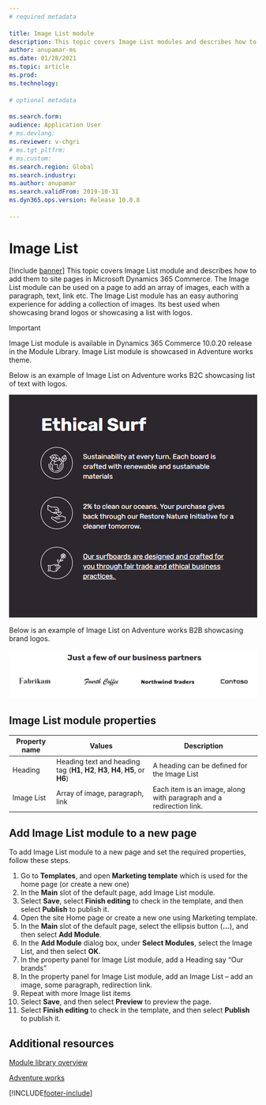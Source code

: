 ```yaml
---
# required metadata

title: Image List module
description: This topic covers Image List modules and describes how to add them to site pages in Microsoft Dynamics 365 Commerce.
author: anupamar-ms
ms.date: 01/28/2021
ms.topic: article
ms.prod: 
ms.technology: 

# optional metadata

ms.search.form: 
audience: Application User
# ms.devlang: 
ms.reviewer: v-chgri
# ms.tgt_pltfrm: 
# ms.custom: 
ms.search.region: Global
ms.search.industry: 
ms.author: anupamar
ms.search.validFrom: 2019-10-31
ms.dyn365.ops.version: Release 10.0.8

---
```



# Image List

[!include [banner](includes/banner.md)]
This topic covers Image List module and describes how to add them to site pages in Microsoft Dynamics 365 Commerce.
The Image List module can be used on a page to add an array of images, each with a paragraph, text, link etc. The Image List module has an easy authoring experience for adding a collection of images. Its best used when showcasing brand logos or showcasing a list with logos.

> [!IMPORTANT]
> Image List module is available in Dynamics 365 Commerce 10.0.20 release in the Module Library.
> Image List module is showcased in Adventure works theme.


Below is an example of Image List on Adventure works B2C showcasing list of text with logos.

![Example of a Image List module](./media/Image_list.PNG)

Below is an example of Image List on Adventure works B2B showcasing brand logos.

![Example of a Image List module](./media/Image_list_B2B.PNG)



## Image List module properties
| Property name  | Values | Description |
|----------------|--------|-------------|
| Heading        | Heading text and heading tag (**H1**, **H2**, **H3**, **H4**, **H5**, or **H6**) | A heading can be defined for the Image List |
| Image List      | Array of image, paragraph, link | Each item is an image, along with paragraph and a redirection link. |

## Add Image List module to a new page
To add Image List module to a new page and set the required properties, follow these steps.
1. Go to **Templates**, and open **Marketing template** which is used for the home page (or create a new one)
1. In the **Main** slot of the default page, add Image List module.
1. Select **Save**, select **Finish editing** to check in the template, and then select **Publish** to publish it.
1. Open the site Home page or create a new one using Marketing template.
1. In the **Main** slot of the default page, select the ellipsis button (**...**), and then select **Add Module**.
1. In the **Add Module** dialog box, under **Select Modules**, select the Image List, and then select **OK**.
1. In the property panel for Image List module, add a Heading say “Our brands”
1. In the property panel for Image List module, add an Image List – add an image, some paragraph, redirection link.
1. Repeat with more Image list items
1. Select **Save**, and then select **Preview** to preview the page.
1. Select **Finish editing** to check in the template, and then select **Publish** to publish it. 

## Additional resources

[Module library overview](starter-kit-overview.md)

[Adventure works]()

[!INCLUDE[footer-include](../includes/footer-banner.md)]
